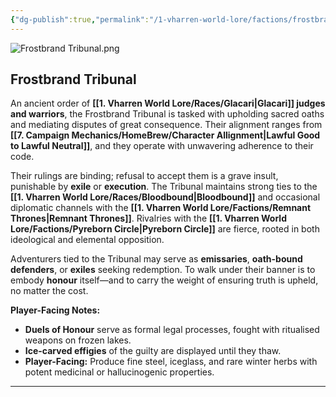 ```yaml
---
{"dg-publish":true,"permalink":"/1-vharren-world-lore/factions/frostbrand-tribunal/"}
---
```



![Frostbrand Tribunal.png](/img/user/z.%20Assets/Frostbrand%20Tribunal.png)
## **Frostbrand Tribunal**

An ancient order of **[[1. Vharren World Lore/Races/Glacari\|Glacari]] judges and warriors**, the Frostbrand Tribunal is tasked with upholding sacred oaths and mediating disputes of great consequence. Their alignment ranges from **[[7. Campaign Mechanics/HomeBrew/Character Allignment\|Lawful Good to Lawful Neutral]]**, and they operate with unwavering adherence to their code.

Their rulings are binding; refusal to accept them is a grave insult, punishable by **exile** or **execution**. The Tribunal maintains strong ties to the **[[1. Vharren World Lore/Races/Bloodbound\|Bloodbound]]** and occasional diplomatic channels with the **[[1. Vharren World Lore/Factions/Remnant Thrones\|Remnant Thrones]]**. Rivalries with the **[[1. Vharren World Lore/Factions/Pyreborn Circle\|Pyreborn Circle]]** are fierce, rooted in both ideological and elemental opposition.

Adventurers tied to the Tribunal may serve as **emissaries**, **oath-bound defenders**, or **exiles** seeking redemption. To walk under their banner is to embody **honour** itself—and to carry the weight of ensuring truth is upheld, no matter the cost.

**Player-Facing Notes:**

- **Duels of Honour** serve as formal legal processes, fought with ritualised weapons on frozen lakes.
- **Ice-carved effigies** of the guilty are displayed until they thaw.
- **Player-Facing:** Produce fine steel, iceglass, and rare winter herbs with potent medicinal or hallucinogenic properties.



---

